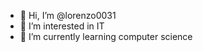 - 👋 Hi, I’m @lorenzo0031
- 👀 I’m interested in IT
- 🌱 I’m currently learning computer science

<!---
lorenzo0031/lorenzo0031 is a ✨ special ✨ repository because its `README.md` (this file) appears on your GitHub profile.
You can click the Preview link to take a look at your changes.
--->

